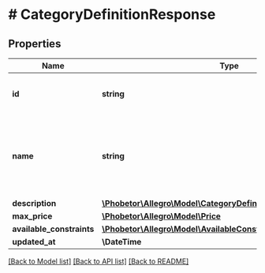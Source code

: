 # # CategoryDefinitionResponse

## Properties

Name | Type | Description | Notes
------------ | ------------- | ------------- | -------------
**id** | **string** | Id of additional service definition. | [optional]
**name** | **string** | Name of additional service definition, that should be shown to the customer. | [optional]
**description** | [**\Phobetor\Allegro\Model\CategoryDefinitionDescriptionResponse**](CategoryDefinitionDescriptionResponse.md) |  | [optional]
**max_price** | [**\Phobetor\Allegro\Model\Price**](Price.md) |  | [optional]
**available_constraints** | [**\Phobetor\Allegro\Model\AvailableConstraint[]**](AvailableConstraint.md) |  | [optional]
**updated_at** | **\DateTime** |  | [optional]

[[Back to Model list]](../../README.md#models) [[Back to API list]](../../README.md#endpoints) [[Back to README]](../../README.md)
